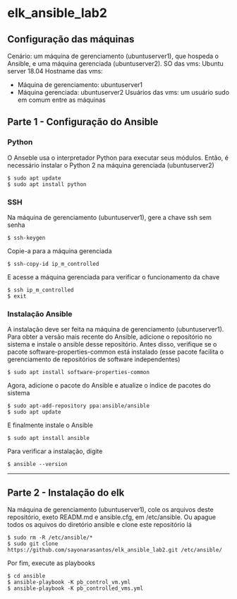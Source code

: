 # elk_ansible_lab2

## Configuração das máquinas
Cenário: um máquina de gerenciamento (ubuntuserver1), que hospeda o Ansible, e uma máquina gerenciada (ubuntuserver2).
SO das vms: Ubuntu server 18.04
Hostname das vms:
- Máquina de gerenciamento: ubuntuserver1
- Máquina gerenciada: ubuntuserver2
Usuários das vms: um usuário sudo em comum entre as máquinas

## Parte 1 - Configuração do Ansible

### Python
O Anseble usa o interpretador Python para executar seus módulos. Então, é necessário instalar o Python 2 na máquina gerenciada (ubuntuserver2)
```
$ sudo apt update
$ sudo apt install python
```

### SSH
Na máquina de gerenciamento (ubuntuserver1), gere a chave ssh sem senha
```
$ ssh-keygen
```
Copie-a para a máquina gerenciada
```
$ ssh-copy-id ip_m_controlled
```
E acesse a máquina gerenciada para verificar o funcionamento da chave
```
$ ssh ip_m_controlled
$ exit
```

### Instalação Ansible
A instalação deve ser feita na máquina de gerenciamento (ubuntuserver1).
Para obter a versão mais recente do Ansible, adicione o repositório no sistema e instale o ansible desse repositório.
Antes disso, verifique se o pacote software-properties-common está instalado (esse pacote facilita o gerenciamento de repositórios de software independentes)
```
$ sudo apt install software-properties-common
```
Agora, adicione o pacote do Ansible e atualize o índice de pacotes do sistema
```
$ sudo apt-add-repository ppa:ansible/ansible
$ sudo apt update
```
E finalmente instale o Ansible
```
$ sudo apt install ansible
```
Para verificar a instalação, digite
```
$ ansible --version
```

-----------------------------------

## Parte 2 - Instalação do elk

Na máquina de gerenciamento (ubuntuserver1), cole os arquivos deste repositório, exeto READM.md e ansible.cfg, em /etc/ansible. Ou apague todos os aquivos do diretório ansible e clone este repositório lá
```
$ sudo rm -R /etc/ansible/*
$ sudo git clone https://github.com/sayonarasantos/elk_ansible_lab2.git /etc/ansible/
```
Por fim, execute as playbooks
```
$ cd ansible
$ ansible-playbook -K pb_control_vm.yml
$ ansible-playbook -K pb_controlled_vms.yml
```
